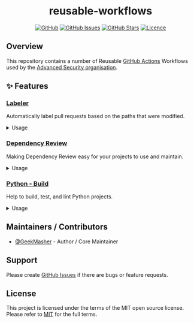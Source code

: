 <div align="center">
<h1>reusable-workflows</h1>

[![GitHub](https://img.shields.io/badge/github-%23121011.svg?style=for-the-badge&logo=github&logoColor=white)][github]
[![GitHub Issues](https://img.shields.io/github/issues/advanced-security/reusable-workflows?style=for-the-badge)][github-issues]
[![GitHub Stars](https://img.shields.io/github/stars/advanced-security/reusable-workflows?style=for-the-badge)][github]
[![Licence](https://img.shields.io/github/license/Ileriayo/markdown-badges?style=for-the-badge)][license]

</div>

## Overview

This repository contains a number of Reusable [GitHub Actions][github-actions] Workflows used by the [Advanced Security organisation][advanced-security-org].

## ✨ Features

### [Labeler][workflow-labeler]

Automatically label pull requests based on the paths that were modified.

<details>
<summary>Usage</summary>

```yaml
uses: advanced-security/reusable-workflows/.github/workflows/labeler.yml@main
with:
  version: v5  # default: v5
```
</details>

### [Dependency Review][workflow-dependency-review]

Making Dependency Review easy for your projects to use and maintain.

<details>
<summary>Usage</summary>

```yaml
uses: advanced-security/reusable-workflows/.github/workflows/dependency-review.yml@main
```
</details>

### [Python - Build][workflow-python-build]

Help to build, test, and lint Python projects.

<details>
<summary>Usage</summary>

```yaml
    uses: advanced-security/reusable-workflows/.github/workflows/python-build.yml@main
    with:
      # The Action will try to determine 
      install: true
      build: true
      test: true
      lint: true
```
</details>


## Maintainers / Contributors

- [@GeekMasher](https://github.com/GeekMasher) - Author / Core Maintainer

## Support

Please create [GitHub Issues][github-issues] if there are bugs or feature requests.

## License

This project is licensed under the terms of the MIT open source license.
Please refer to [MIT][license] for the full terms.

<!-- Resources -->
[github]: https://github.com/advanced-security/reusable-workflows
[github-issues]: https://github.com/advanced-security/reusable-workflows/issues
[advanced-security-org]: https://github.com/advanced-security
[github-actions]: https://docs.github.com/en/enterprise-cloud@latest/actions
[license]: ./LICENSE

[workflow-dependency-review]: ./.github/workflows/dependency-review.yml
[workflow-python-build]: ./.github/workflows/python-build.yml
[workflow-labeler]: ./.github/workflows/labeler.yml
